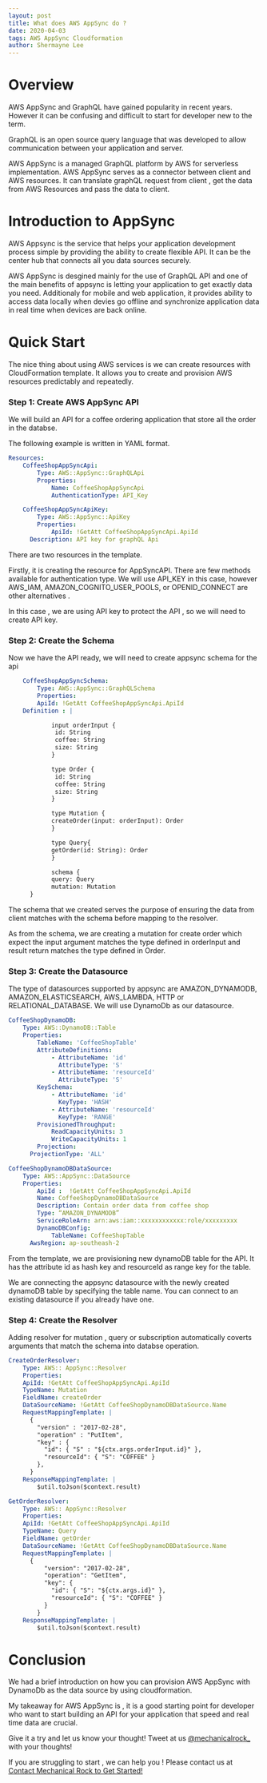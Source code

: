 ```yaml
---
layout: post
title: What does AWS AppSync do ?
date: 2020-04-03
tags: AWS AppSync Cloudformation
author: Shermayne Lee
---
```


# Overview

AWS AppSync and GraphQL have gained popularity in recent years. However it can be confusing and difficult to start for developer new to the term.

GraphQL is an open source query language that was developed to allow communication between your application and server.

AWS AppSync is a managed GraphQL platform by AWS for serverless implementation. AWS AppSync serves as a connector between client and AWS resources. It can translate graphQL request from client , get the data from AWS Resources and pass the data to client.

# Introduction to AppSync

AWS Appsync is the service that helps your application development process simple by providing the ability to create flexible API. It can be the center hub that connects all you data sources securely.

AWS AppSync is desgined mainly for the use of GraphQL API and one of the main benefits of appsync is letting your application to get exactly data you need. Additionaly for mobile and web application, it provides ability to access data locally when devies go offline and synchronize application data in real time when devices are back online.

# Quick Start

The nice thing about using AWS services is we can create resources with CloudFormation template. It allows you to create and provision AWS resources predictably and repeatedly.

### Step 1: Create AWS AppSync API

We will build an API for a coffee ordering application that store all the order in the databse.

The following example is written in YAML format.

```yml
Resources:
	CoffeeShopAppSyncApi:
		Type: AWS::AppSync::GraphQLApi
		Properties:
			Name: CoffeeShopAppSyncApi
			AuthenticationType: API_Key

	CoffeeShopAppSyncApiKey:
		Type: AWS::AppSync::ApiKey
		Properties:
			ApiId: !GetAtt CoffeeShopAppSyncApi.ApiId
      Description: API key for graphQL Api

```

There are two resources in the template.

Firstly, it is creating the resource for AppSyncAPI. There are few methods available for authentication type. We will use API_KEY in this case, however AWS_IAM, AMAZON_COGNITO_USER_POOLS, or OPENID_CONNECT are other alternatives .

In this case , we are using API key to protect the API , so we will need to create API key.

### Step 2: Create the Schema

Now we have the API ready, we will need to create appsync schema for the api

```yml
	CoffeeShopAppSyncSchema:
		Type: AWS::AppSync::GraphQLSchema
		Properties:
		ApiId: !GetAtt CoffeeShopAppSyncApi.ApiId
    Definition : |

			input orderInput {
			 id: String
			 coffee: String
			 size: String
			}

			type Order {
			 id: String
			 coffee: String
			 size: String
			}

			type Mutation {
			createOrder(input: orderInput): Order
			}

			type Query{
			getOrder(id: String): Order
			}

			schema {
			query: Query
			mutation: Mutation
      }

```

The schema that we created serves the purpose of ensuring the data from client matches with the schema before mapping to the resolver.

As from the schema, we are creating a mutation for create order which expect the input argument matches the type defined in orderInput and result return matches the type defined in Order.

### Step 3: Create the Datasource

The type of datasources supported by appsync are AMAZON_DYNAMODB, AMAZON_ELASTICSEARCH, AWS_LAMBDA, HTTP or RELATIONAL_DATABASE. We will use DynamoDb as our datasource.

```yml
CoffeeShopDynamoDB:
	Type: AWS::DynamoDB::Table
	Properties:
		TableName: 'CoffeeShopTable'
		AttributeDefinitions:
			- AttributeName: 'id'
			  AttributeType: 'S'
			- AttributeName: 'resourceId'
			  AttributeType: 'S'
		KeySchema:
			- AttributeName: 'id'
			  KeyType: 'HASH'
			- AttributeName: 'resourceId'
			  KeyType: 'RANGE'
		ProvisionedThroughput:
			ReadCapacityUnits: 3
			WriteCapacityUnits: 1
		Projection:
      ProjectionType: 'ALL'

CoffeeShopDynamoDBDataSource:
	Type: AWS::AppSync::DataSource
	Properties:
		ApiId :  !GetAtt CoffeeShopAppSyncApi.ApiId
		Name: CoffeeShopDynamoDBDataSource
		Description: Contain order data from coffee shop
		Type: “AMAZON_DYNAMODB”
		ServiceRoleArn: arn:aws:iam::xxxxxxxxxxxx:role/xxxxxxxxx
		DynamoDBConfig:
			TableName: CoffeeShopTable
      AwsRegion: ap-southeash-2

```

From the template, we are provisioning new dynamoDB table for the API. It has the attribute id as hash key and resourceId as range key for the table.

We are connecting the appsync datasource with the newly created dynamoDB table by specifying the table name. You can connect to an existing datasource if you already have one.

### Step 4: Create the Resolver

Adding resolver for mutation , query or subscription automatically coverts arguments that match the schema into databse operation.

```yml
CreateOrderResolver:
	Type: AWS:: AppSync::Resolver
	Properties:
    ApiId: !GetAtt CoffeeShopAppSyncApi.ApiId
    TypeName: Mutation
    FieldName: createOrder
    DataSourceName: !GetAtt CoffeeShopDynamoDBDataSource.Name
    RequestMappingTemplate: |
      {
        "version" : "2017-02-28",
        "operation" : "PutItem",
        "key" : {
          "id": { "S" : "${ctx.args.orderInput.id}" },
          "resourceId": { "S": "COFFEE" }
        },
      }
    ResponseMappingTemplate: |
        $util.toJson($context.result)

GetOrderResolver:
	Type: AWS:: AppSync::Resolver
	Properties:
    ApiId: !GetAtt CoffeeShopAppSyncApi.ApiId
    TypeName: Query
    FieldName: getOrder
    DataSourceName: !GetAtt CoffeeShopDynamoDBDataSource.Name
    RequestMappingTemplate: |
      {
          "version": "2017-02-28",
          "operation": "GetItem",
          "key": {
            "id": { "S": "${ctx.args.id}" },
            "resourceId": { "S": "COFFEE" }
          }
        }
    ResponseMappingTemplate: |
        $util.toJson($context.result)
```

# Conclusion

We had a brief introduction on how you can provision AWS AppSync with DynamoDb as the data source by using cloudformation.

My takeaway for AWS AppSync is , it is a good starting point for developer who want to start building an API for your application that speed and real time data are crucial.

Give it a try and let us know your thought! Tweet at us
[@mechanicalrock\_](https://twitter.com/mechanicalrock_) with your thoughts!

If you are struggling to start , we can help you ! Please contact us at
[Contact Mechanical Rock to Get Started!](https://www.mechanicalrock.io/lets-get-started)
